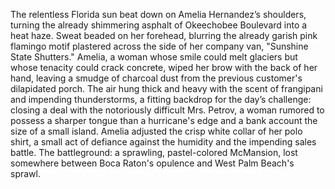The relentless Florida sun beat down on Amelia Hernandez’s shoulders, turning the already shimmering asphalt of Okeechobee Boulevard into a heat haze.  Sweat beaded on her forehead, blurring the already garish pink flamingo motif plastered across the side of her company van, "Sunshine State Shutters." Amelia, a woman whose smile could melt glaciers but whose tenacity could crack concrete, wiped her brow with the back of her hand, leaving a smudge of charcoal dust from the previous customer's dilapidated porch.  The air hung thick and heavy with the scent of frangipani and impending thunderstorms, a fitting backdrop for the day’s challenge: closing a deal with the notoriously difficult Mrs. Petrov, a woman rumored to possess a sharper tongue than a hurricane's edge and a bank account the size of a small island.  Amelia adjusted the crisp white collar of her polo shirt, a small act of defiance against the humidity and the impending sales battle.  The battleground: a sprawling, pastel-colored McMansion, lost somewhere between Boca Raton's opulence and West Palm Beach's sprawl.

